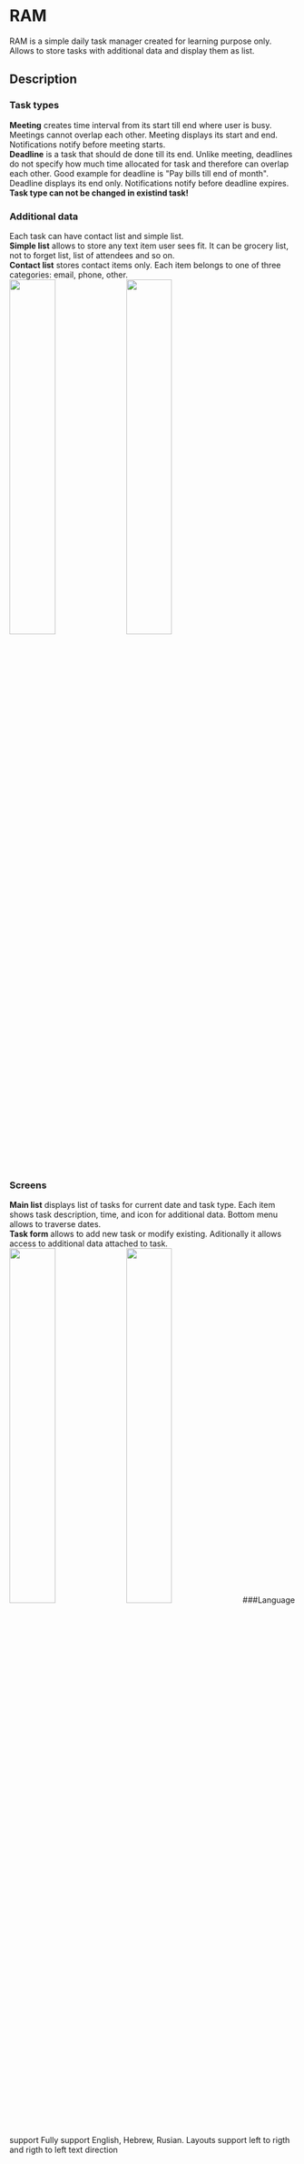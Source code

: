 # RAM
RAM is a simple daily task manager created for learning purpose only. Allows to store tasks with additional data and display them as list.
## Description
### Task types
**Meeting** creates time interval from its start till end where user is busy. Meetings cannot overlap each other. Meeting displays its start and end. Notifications notify before meeting starts.<br/>
**Deadline** is a task that should de done till its end. Unlike meeting, deadlines do not specify how much time allocated for task and therefore can overlap each other. Good example for deadline is "Pay bills till end of month". Deadline displays its end only. Notifications notify before deadline expires. <br/>
**Task type can not be changed in existind task!**
### Additional data
Each task can have contact list and simple list.<br/> 
**Simple list** allows to store any text item user sees fit. It can be grocery list, not to forget list, list of attendees and so on. <br/>
**Contact list** stores contact items only. Each item belongs to one of three categories: email, phone, other.<br/>
<img src="https://user-images.githubusercontent.com/98648558/152688330-36db5a30-f972-48ea-87d6-320d965dd8b6.png" width="40%">
<img src="https://user-images.githubusercontent.com/98648558/152688319-b0975fd0-042e-4b89-9d57-32255b854f00.png" width="40%">
### Screens
**Main list** displays list of tasks for current date and task type. Each item shows task description, time, and icon for additional data. Bottom menu allows to traverse dates.<br/>
**Task form** allows to add new task or modify existing. Aditionally it allows access to additional data attached to task.<br/>
<img src="https://user-images.githubusercontent.com/98648558/152689283-53fd3807-cc52-4123-82a0-7eeac91f438e.png" width="40%">
<img src="https://user-images.githubusercontent.com/98648558/152689298-e8ea7bdb-a8d3-47ce-a6d8-ded5dce5409d.png" width="40%">
###Language support
Fully support English, Hebrew, Rusian. Layouts support left to rigth and rigth to left text direction
